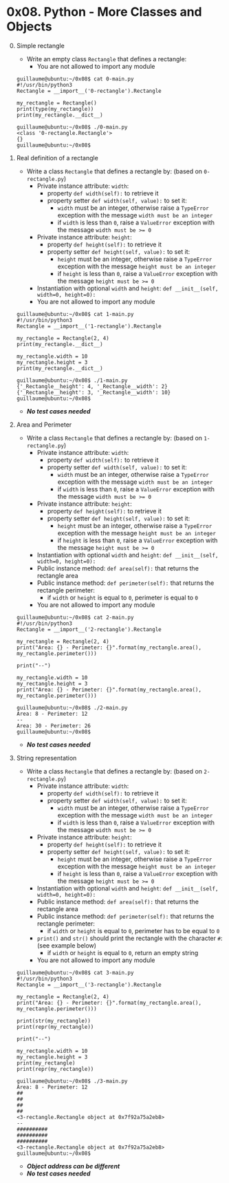 # 0x08. Python - More Classes and Objects

0. Simple rectangle
	- Write an empty class `Rectangle` that defines a rectangle:
		- You are not allowed to import any module
	```
	guillaume@ubuntu:~/0x08$ cat 0-main.py
	#!/usr/bin/python3
	Rectangle = __import__('0-rectangle').Rectangle

	my_rectangle = Rectangle()
	print(type(my_rectangle))
	print(my_rectangle.__dict__)

	guillaume@ubuntu:~/0x08$ ./0-main.py
	<class '0-rectangle.Rectangle'>
	{}
	guillaume@ubuntu:~/0x08$ 
	```

1. Real definition of a rectangle
	- Write a class `Rectangle` that defines a rectangle by: (based on `0-rectangle.py`)
		- Private instance attribute: `width`:
			- property `def width(self):` to retrieve it
			- property setter `def width(self, value):` to set it:
				- `width` must be an integer, otherwise raise a `TypeError` exception with the message `width must be an integer`
				- if `width` is less than `0`, raise a `ValueError` exception with the message `width must be >= 0`
		- Private instance attribute: `height`:
			- property `def height(self):` to retrieve it
			- property setter `def height(self, value):` to set it:
				- `height` must be an integer, otherwise raise a `TypeError` exception with the message `height must be an integer`
				- if `height` is less than `0`, raise a `ValueError` exception with the message `height must be >= 0`
		- Instantiation with optional `width` and `height`: `def __init__(self, width=0, height=0):`
		- You are not allowed to import any module
	```
	guillaume@ubuntu:~/0x08$ cat 1-main.py
	#!/usr/bin/python3
	Rectangle = __import__('1-rectangle').Rectangle

	my_rectangle = Rectangle(2, 4)
	print(my_rectangle.__dict__)

	my_rectangle.width = 10
	my_rectangle.height = 3
	print(my_rectangle.__dict__)

	guillaume@ubuntu:~/0x08$ ./1-main.py
	{'_Rectangle__height': 4, '_Rectangle__width': 2}
	{'_Rectangle__height': 3, '_Rectangle__width': 10}
	guillaume@ubuntu:~/0x08$ 
	```
	- ___No test cases needed___

2. Area and Perimeter
	- Write a class `Rectangle` that defines a rectangle by: (based on `1-rectangle.py`)
		- Private instance attribute: `width`:
			- property `def width(self):` to retrieve it
			- property setter `def width(self, value):` to set it:
				- `width` must be an integer, otherwise raise a `TypeError` exception with the message `width must be an integer`
				- if `width` is less than `0`, raise a `ValueError` exception with the message `width must be >= 0`
		- Private instance attribute: `height`:
			- property `def height(self):` to retrieve it
			- property setter `def height(self, value):` to set it:
				- `height` must be an integer, otherwise raise a `TypeError` exception with the message `height must be an integer`
				- if `height` is less than `0`, raise a `ValueError` exception with the message `height must be >= 0`
		- Instantiation with optional `width` and `height`: `def __init__(self, width=0, height=0):`
		- Public instance method: `def area(self):` that returns the rectangle area
		- Public instance method: `def perimeter(self):` that returns the rectangle perimeter:
			- if `width` or `height` is equal to `0`, perimeter is equal to `0`
		- You are not allowed to import any module
	```
	guillaume@ubuntu:~/0x08$ cat 2-main.py
	#!/usr/bin/python3
	Rectangle = __import__('2-rectangle').Rectangle

	my_rectangle = Rectangle(2, 4)
	print("Area: {} - Perimeter: {}".format(my_rectangle.area(), my_rectangle.perimeter()))

	print("--")

	my_rectangle.width = 10
	my_rectangle.height = 3
	print("Area: {} - Perimeter: {}".format(my_rectangle.area(), my_rectangle.perimeter()))

	guillaume@ubuntu:~/0x08$ ./2-main.py
	Area: 8 - Perimeter: 12
	--
	Area: 30 - Perimeter: 26
	guillaume@ubuntu:~/0x08$ 
	```
	- ___No test cases needed___

3. String representation
	- Write a class `Rectangle` that defines a rectangle by: (based on `2-rectangle.py`)
		- Private instance attribute: `width`:
			- property `def width(self):` to retrieve it
			- property setter `def width(self, value):` to set it:
				- `width` must be an integer, otherwise raise a `TypeError` exception with the message `width must be an integer`
				- if `width` is less than `0`, raise a `ValueError` exception with the message `width must be >= 0`
		- Private instance attribute: `height`:
			- property `def height(self):` to retrieve it
			- property setter `def height(self, value):` to set it:
				- `height` must be an integer, otherwise raise a `TypeError` exception with the message `height must be an integer`
				- if `height` is less than `0`, raise a `ValueError` exception with the message `height must be >= 0`
		- Instantiation with optional `width` and `height`: `def __init__(self, width=0, height=0):`
		- Public instance method: `def area(self):` that returns the rectangle area
		- Public instance method: `def perimeter(self):` that returns the rectangle perimeter:
			- if `width` or `height` is equal to `0`, perimeter has to be equal to `0`
		- `print()` and `str()` should print the rectangle with the character `#`: (see example below)
			- if `width` or `height` is equal to `0`, return an empty string
		- You are not allowed to import any module
	```
	guillaume@ubuntu:~/0x08$ cat 3-main.py
	#!/usr/bin/python3
	Rectangle = __import__('3-rectangle').Rectangle

	my_rectangle = Rectangle(2, 4)
	print("Area: {} - Perimeter: {}".format(my_rectangle.area(), my_rectangle.perimeter()))

	print(str(my_rectangle))
	print(repr(my_rectangle))

	print("--")

	my_rectangle.width = 10
	my_rectangle.height = 3
	print(my_rectangle)
	print(repr(my_rectangle))

	guillaume@ubuntu:~/0x08$ ./3-main.py
	Area: 8 - Perimeter: 12
	##
	##
	##
	##
	<3-rectangle.Rectangle object at 0x7f92a75a2eb8>
	--
	##########
	##########
	##########
	<3-rectangle.Rectangle object at 0x7f92a75a2eb8>
	guillaume@ubuntu:~/0x08$ 
	```
	- ___Object address can be different___
	- ___No test cases needed___
